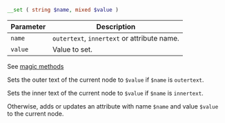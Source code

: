 ```php
__set ( string $name, mixed $value )
```

| Parameter | Description                                 |
|-----------|---------------------------------------------|
| `name`    | `outertext`, `innertext` or attribute name. |
| `value`   | Value to set.                               |

See [magic methods](http://php.net/manual/en/language.oop5.overloading.php#object.get)

Sets the outer text of the current node to `$value` if `$name` is `outertext`.

Sets the inner text of the current node to `$value` if `$name` is `innertext`.

Otherwise, adds or updates an attribute with name `$name` and value `$value` to the current node.